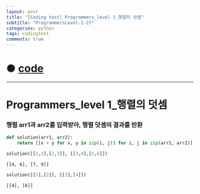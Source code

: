```yaml
---
layout: post
title: "[Coding test] Programmers_level 1_행렬의 덧셈"
subtitle: "ProgrammersLevel-1-27"
categories: python
tags: codingtest
comments: true
---
```


# ● [code](https://github.com/JeongJaeyoung0/coding_test/blob/90c3b8087e289c317b754ce8ece56a594090e6d8/210712_Programmers_level%201_%ED%96%89%EB%A0%AC%EC%9D%98%20%EB%8D%A7%EC%85%88.ipynb)

***

# Programmers_level 1_행렬의 덧셈
### 행렬 arr1과 arr2를 입력받아, 행렬 덧셈의 결과를 반환


```python
def solution(arr1, arr2):    
    return [[x + y for x, y in zip(i, j)] for i, j in zip(arr1, arr2)]
```


```python
solution([[1,2],[2,3]], [[3,4],[5,6]])
```




    [[4, 6], [7, 9]]




```python
solution([[1],[2]], [[3],[4]])
```




    [[4], [6]]